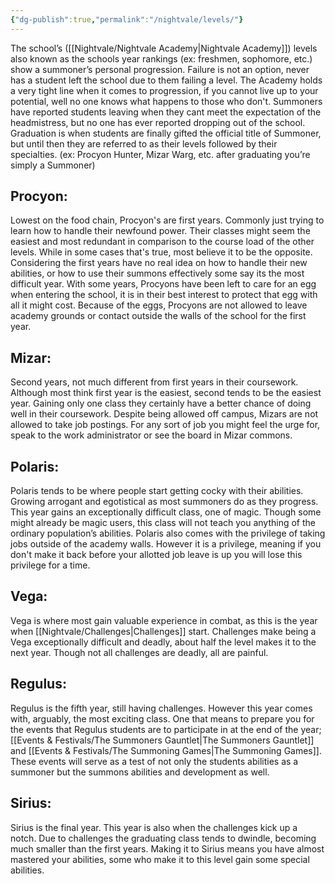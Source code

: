 ```yaml
---
{"dg-publish":true,"permalink":"/nightvale/levels/"}
---
```



The school’s ([[Nightvale/Nightvale Academy\|Nightvale Academy]]) levels also known as the schools year rankings (ex: freshmen, sophomore, etc.) show a summoner’s personal progression. Failure is not an option, never has a student left the school due to them failing a level. The Academy holds a very tight line when it comes to progression, if you cannot live up to your potential, well no one knows what happens to those who don't. Summoners have reported students leaving when they cant meet the expectation of the headmistress, but no one has ever reported dropping out of the school. Graduation is when students are finally gifted the official title of Summoner, but until then they are referred to as their levels followed by their specialties. (ex: Procyon Hunter, Mizar Warg, etc. after graduating you’re simply a Summoner)


## Procyon:

Lowest on the food chain, Procyon's are first years. Commonly just trying to learn how to handle their newfound power. Their classes might seem the easiest and most redundant in comparison to the course load of the other levels. While in some cases that's true, most believe it to be the opposite. Considering the first years have no real idea on how to handle their new abilities, or how to use their summons effectively some say its the most difficult year. With some years, Procyons have been left to care for an egg when entering the school, it is in their best interest to protect that egg with all it might cost. Because of the eggs, Procyons are not allowed to leave academy grounds or contact outside the walls of the school for the first year.


## Mizar:

Second years, not much different from first years in their coursework. Although most think first year is the easiest, second tends to be the easiest year. Gaining only one class they certainly have a better chance of doing well in their coursework. Despite being allowed off campus, Mizars are not allowed to take job postings. For any sort of job you might feel the urge for, speak to the work administrator or see the board in Mizar commons.


## Polaris:

Polaris tends to be where people start getting cocky with their abilities. Growing arrogant and egotistical as most summoners do as they progress. This year gains an exceptionally difficult class, one of magic. Though some might already be magic users, this class will not teach you anything of the ordinary population’s abilities. Polaris also comes with the privilege of taking jobs outside of the academy walls. However it is a privilege, meaning if you don't make it back before your allotted job leave is up you will lose this privilege for a time.


## Vega:

Vega is where most gain valuable experience in combat, as this is the year when [[Nightvale/Challenges\|Challenges]] start. Challenges make being a Vega exceptionally difficult and deadly, about half the level makes it to the next year. Though not all challenges are deadly, all are painful.


## Regulus:

Regulus is the fifth year, still having challenges. However this year comes with, arguably, the most exciting class. One that means to prepare you for the events that Regulus students are to participate in at the end of the year; [[Events & Festivals/The Summoners Gauntlet\|The Summoners Gauntlet]] and [[Events & Festivals/The Summoning Games\|The Summoning Games]]. These events will serve as a test of not only the students abilities as a summoner but the summons abilities and development as well.


## Sirius:

Sirius is the final year. This year is also when the challenges kick up a notch. Due to challenges the graduating class tends to dwindle, becoming much smaller than the first years. Making it to Sirius means you have almost mastered your abilities, some who make it to this level gain some special abilities.

